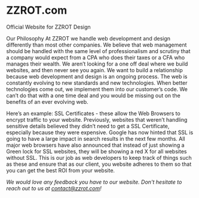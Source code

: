 # ZZROT.com
Official Website for ZZROT Design

Our Philosophy
At ZZROT we handle web development and design differently than most other companies. We believe that web management should be handled with the same level of professionalism and scrutiny that a company would expect from a CPA who does their taxes or a CFA who manages their wealth. We aren’t looking for a one off deal where we build websites, and then never see you again. We want to build a relationship because web development and design is an ongoing process. The web is constantly evolving to new standards and new technologies. When better technologies come out, we implement them into our customer’s code. We can’t do that with a one time deal and you would be missing out on the benefits of an ever evolving web. 

Here’s an example: SSL Certificates - these allow the Web Browsers to encrypt traffic to your website. Previously, websites that weren’t handling sensitive details believed they didn’t need to get a SSL Certificate, especially because they were expensive. Google has now hinted that SSL is going to have a large impact in search results in the next few months. All major web browsers have also announced that instead of just showing a Green lock for SSL websites, they will be showing a red X for all websites without SSL. This is our job as web developers to keep track of things such as these and ensure that as our client, you website adheres to them so that you can get the best ROI from your website. 

*We would love any feedback you have to our website.  Don't hesitate to reach out to us at contact@zzrot.com!*
